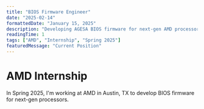 ```yaml
---
title: "BIOS Firmware Engineer"
date: "2025-02-14"
formattedDate: "January 15, 2025"
description: "Developing AGESA BIOS firmware for next-gen AMD processors"
readingTime: 1
tags: ["AMD", "Internship", "Spring 2025"]
featuredMessage: "Current Position"
---
```


# AMD Internship

In Spring 2025, I'm working at AMD in Austin, TX to develop BIOS firmware for next-gen processors.
